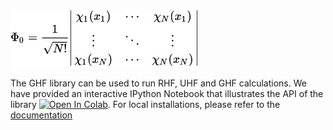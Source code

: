 
![ghf](logo.jpg)

The GHF library can be used to run RHF, UHF and GHF calculations. We have provided an interactive IPython Notebook that illustrates the API of the library [![Open In Colab](https://colab.research.google.com/assets/colab-badge.svg)](https://colab.research.google.com/github/xdvriend/GHF_thesis/blob/feature/colab/notebooks/thesis.ipynb). For local installations, please refer to the [documentation](INSTALL.md)


